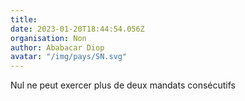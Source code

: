 ```yaml
---
title: 
date: 2023-01-20T18:44:54.056Z
organisation: Non
author: Ababacar Diop
avatar: "/img/pays/SN.svg"
---
```


Nul ne peut exercer plus de deux mandats consécutifs 